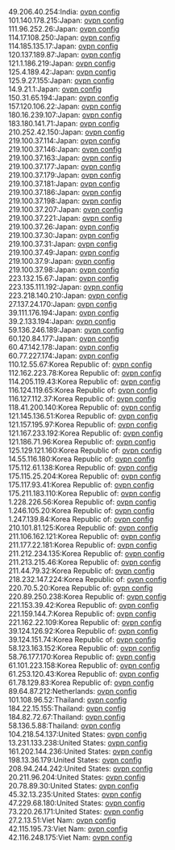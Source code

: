 49.206.40.254:India: [ovpn config](vpn/49_206_40_254.ovpn)  
101.140.178.215:Japan: [ovpn config](vpn/101_140_178_215.ovpn)  
111.96.252.26:Japan: [ovpn config](vpn/111_96_252_26.ovpn)  
114.17.108.250:Japan: [ovpn config](vpn/114_17_108_250.ovpn)  
114.185.135.17:Japan: [ovpn config](vpn/114_185_135_17.ovpn)  
120.137.189.87:Japan: [ovpn config](vpn/120_137_189_87.ovpn)  
121.1.186.219:Japan: [ovpn config](vpn/121_1_186_219.ovpn)  
125.4.189.42:Japan: [ovpn config](vpn/125_4_189_42.ovpn)  
125.9.27.155:Japan: [ovpn config](vpn/125_9_27_155.ovpn)  
14.9.21.1:Japan: [ovpn config](vpn/14_9_21_1.ovpn)  
150.31.65.194:Japan: [ovpn config](vpn/150_31_65_194.ovpn)  
157.120.106.22:Japan: [ovpn config](vpn/157_120_106_22.ovpn)  
180.16.239.107:Japan: [ovpn config](vpn/180_16_239_107.ovpn)  
183.180.141.71:Japan: [ovpn config](vpn/183_180_141_71.ovpn)  
210.252.42.150:Japan: [ovpn config](vpn/210_252_42_150.ovpn)  
219.100.37.114:Japan: [ovpn config](vpn/219_100_37_114.ovpn)  
219.100.37.146:Japan: [ovpn config](vpn/219_100_37_146.ovpn)  
219.100.37.163:Japan: [ovpn config](vpn/219_100_37_163.ovpn)  
219.100.37.177:Japan: [ovpn config](vpn/219_100_37_177.ovpn)  
219.100.37.179:Japan: [ovpn config](vpn/219_100_37_179.ovpn)  
219.100.37.181:Japan: [ovpn config](vpn/219_100_37_181.ovpn)  
219.100.37.186:Japan: [ovpn config](vpn/219_100_37_186.ovpn)  
219.100.37.198:Japan: [ovpn config](vpn/219_100_37_198.ovpn)  
219.100.37.207:Japan: [ovpn config](vpn/219_100_37_207.ovpn)  
219.100.37.221:Japan: [ovpn config](vpn/219_100_37_221.ovpn)  
219.100.37.26:Japan: [ovpn config](vpn/219_100_37_26.ovpn)  
219.100.37.30:Japan: [ovpn config](vpn/219_100_37_30.ovpn)  
219.100.37.31:Japan: [ovpn config](vpn/219_100_37_31.ovpn)  
219.100.37.49:Japan: [ovpn config](vpn/219_100_37_49.ovpn)  
219.100.37.9:Japan: [ovpn config](vpn/219_100_37_9.ovpn)  
219.100.37.98:Japan: [ovpn config](vpn/219_100_37_98.ovpn)  
223.132.15.67:Japan: [ovpn config](vpn/223_132_15_67.ovpn)  
223.135.111.192:Japan: [ovpn config](vpn/223_135_111_192.ovpn)  
223.218.140.210:Japan: [ovpn config](vpn/223_218_140_210.ovpn)  
27.137.24.170:Japan: [ovpn config](vpn/27_137_24_170.ovpn)  
39.111.176.194:Japan: [ovpn config](vpn/39_111_176_194.ovpn)  
39.2.133.194:Japan: [ovpn config](vpn/39_2_133_194.ovpn)  
59.136.246.189:Japan: [ovpn config](vpn/59_136_246_189.ovpn)  
60.120.84.177:Japan: [ovpn config](vpn/60_120_84_177.ovpn)  
60.47.142.178:Japan: [ovpn config](vpn/60_47_142_178.ovpn)  
60.77.227.174:Japan: [ovpn config](vpn/60_77_227_174.ovpn)  
110.12.55.67:Korea Republic of: [ovpn config](vpn/110_12_55_67.ovpn)  
112.162.223.78:Korea Republic of: [ovpn config](vpn/112_162_223_78.ovpn)  
114.205.119.43:Korea Republic of: [ovpn config](vpn/114_205_119_43.ovpn)  
116.124.119.65:Korea Republic of: [ovpn config](vpn/116_124_119_65.ovpn)  
116.127.112.37:Korea Republic of: [ovpn config](vpn/116_127_112_37.ovpn)  
118.41.200.140:Korea Republic of: [ovpn config](vpn/118_41_200_140.ovpn)  
121.145.136.51:Korea Republic of: [ovpn config](vpn/121_145_136_51.ovpn)  
121.157.195.97:Korea Republic of: [ovpn config](vpn/121_157_195_97.ovpn)  
121.167.233.192:Korea Republic of: [ovpn config](vpn/121_167_233_192.ovpn)  
121.186.71.96:Korea Republic of: [ovpn config](vpn/121_186_71_96.ovpn)  
125.129.121.160:Korea Republic of: [ovpn config](vpn/125_129_121_160.ovpn)  
14.55.116.180:Korea Republic of: [ovpn config](vpn/14_55_116_180.ovpn)  
175.112.61.138:Korea Republic of: [ovpn config](vpn/175_112_61_138.ovpn)  
175.115.25.204:Korea Republic of: [ovpn config](vpn/175_115_25_204.ovpn)  
175.117.93.41:Korea Republic of: [ovpn config](vpn/175_117_93_41.ovpn)  
175.211.183.110:Korea Republic of: [ovpn config](vpn/175_211_183_110.ovpn)  
1.228.226.56:Korea Republic of: [ovpn config](vpn/1_228_226_56.ovpn)  
1.246.105.20:Korea Republic of: [ovpn config](vpn/1_246_105_20.ovpn)  
1.247.139.84:Korea Republic of: [ovpn config](vpn/1_247_139_84.ovpn)  
210.101.81.125:Korea Republic of: [ovpn config](vpn/210_101_81_125.ovpn)  
211.106.162.121:Korea Republic of: [ovpn config](vpn/211_106_162_121.ovpn)  
211.177.22.181:Korea Republic of: [ovpn config](vpn/211_177_22_181.ovpn)  
211.212.234.135:Korea Republic of: [ovpn config](vpn/211_212_234_135.ovpn)  
211.213.215.46:Korea Republic of: [ovpn config](vpn/211_213_215_46.ovpn)  
211.44.79.32:Korea Republic of: [ovpn config](vpn/211_44_79_32.ovpn)  
218.232.147.224:Korea Republic of: [ovpn config](vpn/218_232_147_224.ovpn)  
220.70.5.20:Korea Republic of: [ovpn config](vpn/220_70_5_20.ovpn)  
220.89.250.238:Korea Republic of: [ovpn config](vpn/220_89_250_238.ovpn)  
221.153.39.42:Korea Republic of: [ovpn config](vpn/221_153_39_42.ovpn)  
221.159.144.7:Korea Republic of: [ovpn config](vpn/221_159_144_7.ovpn)  
221.162.22.109:Korea Republic of: [ovpn config](vpn/221_162_22_109.ovpn)  
39.124.126.92:Korea Republic of: [ovpn config](vpn/39_124_126_92.ovpn)  
39.124.151.74:Korea Republic of: [ovpn config](vpn/39_124_151_74.ovpn)  
58.123.163.152:Korea Republic of: [ovpn config](vpn/58_123_163_152.ovpn)  
58.76.177.170:Korea Republic of: [ovpn config](vpn/58_76_177_170.ovpn)  
61.101.223.158:Korea Republic of: [ovpn config](vpn/61_101_223_158.ovpn)  
61.253.120.43:Korea Republic of: [ovpn config](vpn/61_253_120_43.ovpn)  
61.78.129.83:Korea Republic of: [ovpn config](vpn/61_78_129_83.ovpn)  
89.64.87.212:Netherlands: [ovpn config](vpn/89_64_87_212.ovpn)  
101.108.96.52:Thailand: [ovpn config](vpn/101_108_96_52.ovpn)  
184.22.15.155:Thailand: [ovpn config](vpn/184_22_15_155.ovpn)  
184.82.72.67:Thailand: [ovpn config](vpn/184_82_72_67.ovpn)  
58.136.5.88:Thailand: [ovpn config](vpn/58_136_5_88.ovpn)  
104.218.54.137:United States: [ovpn config](vpn/104_218_54_137.ovpn)  
13.231.133.238:United States: [ovpn config](vpn/13_231_133_238.ovpn)  
161.202.144.236:United States: [ovpn config](vpn/161_202_144_236.ovpn)  
198.13.36.179:United States: [ovpn config](vpn/198_13_36_179.ovpn)  
208.94.244.242:United States: [ovpn config](vpn/208_94_244_242.ovpn)  
20.211.96.204:United States: [ovpn config](vpn/20_211_96_204.ovpn)  
20.78.89.30:United States: [ovpn config](vpn/20_78_89_30.ovpn)  
45.32.13.235:United States: [ovpn config](vpn/45_32_13_235.ovpn)  
47.229.68.180:United States: [ovpn config](vpn/47_229_68_180.ovpn)  
73.220.26.171:United States: [ovpn config](vpn/73_220_26_171.ovpn)  
27.2.13.51:Viet Nam: [ovpn config](vpn/27_2_13_51.ovpn)  
42.115.195.73:Viet Nam: [ovpn config](vpn/42_115_195_73.ovpn)  
42.116.248.175:Viet Nam: [ovpn config](vpn/42_116_248_175.ovpn)  
